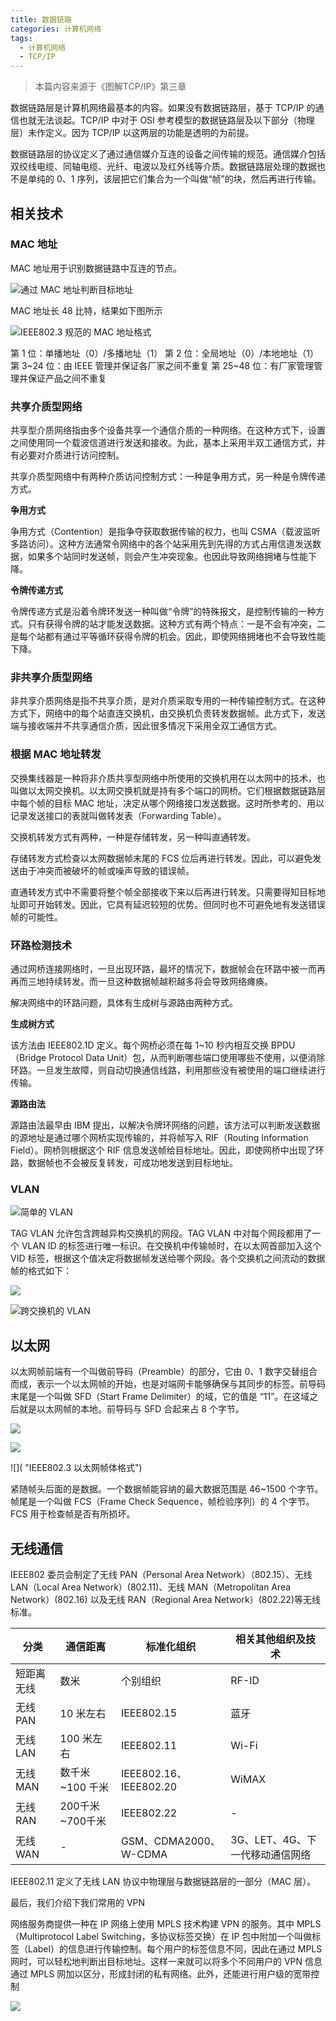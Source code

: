 ```yaml
---
title: 数据链路
categories: 计算机网络
tags:
  - 计算机网络
  - TCP/IP
---
```


> 本篇内容来源于《图解TCP/IP》第三章

数据链路层是计算机网络最基本的内容。如果没有数据链路层，基于 TCP/IP 的通信也就无法谈起。TCP/IP 中对于 OSI 参考模型的数据链路层及以下部分（物理层）未作定义。因为 TCP/IP 以这两层的功能是透明的为前提。

数据链路层的协议定义了通过通信媒介互连的设备之间传输的规范。通信媒介包括双绞线电缆、同轴电缆、光纤、电波以及红外线等介质。数据链路层处理的数据也不是单纯的 0、1 序列，该层把它们集合为一个叫做“帧”的块，然后再进行传输。



<!-- more -->


## 相关技术

### MAC 地址

MAC 地址用于识别数据链路中互连的节点。

![通过 MAC 地址判断目标地址](http://p0e1o9bcz.bkt.clouddn.com/tcp-ip/tcp-ip-part-iii-1.png "在总线型与环路型的网络中，先暂时获取所有目标站的帧，然后再通过 MAC 寻址。如果是发给自己的就接收，如果不是就丢弃（在令牌环的这种情况下，依次转发给下一个站）")

MAC 地址长 48 比特，结果如下图所示

![IEEE802.3 规范的 MAC 地址格式](http://p0e1o9bcz.bkt.clouddn.com/tcp-ip/tcp-ip-part-iii-2.png "MAC 地址长 48 比特")

第 1 位：单播地址（0）/多播地址（1）
第 2 位：全局地址（0）/本地地址（1）
第 3~24 位：由 IEEE 管理并保证各厂家之间不重复
第 25~48 位：有厂家管理管理并保证产品之间不重复




### 共享介质型网络

共享型介质网络指由多个设备共享一个通信介质的一种网络。在这种方式下，设置之间使用同一个载波信道进行发送和接收。为此，基本上采用半双工通信方式，并有必要对介质进行访问控制。

共享介质型网络中有两种介质访问控制方式：一种是争用方式，另一种是令牌传递方式。

**争用方式**

争用方式（Contention）是指争夺获取数据传输的权力，也叫 CSMA（载波监听多路访问）。这种方法通常令网络中的各个站采用先到先得的方式占用信道发送数据，如果多个站同时发送帧，则会产生冲突现象。也因此导致网络拥堵与性能下降。

**令牌传递方式**

令牌传递方式是沿着令牌环发送一种叫做“令牌”的特殊报文，是控制传输的一种方式。只有获得令牌的站才能发送数据。这种方式有两个特点：一是不会有冲突，二是每个站都有通过平等循环获得令牌的机会。因此，即使网络拥堵也不会导致性能下降。


### 非共享介质型网络

非共享介质网络是指不共享介质，是对介质采取专用的一种传输控制方式。在这种方式下，网络中的每个站直连交换机，由交换机负责转发数据帧。此方式下，发送端与接收端并不共享通信介质，因此很多情况下采用全双工通信方式。

### 根据 MAC 地址转发

交换集线器是一种将非介质共享型网络中所使用的交换机用在以太网中的技术，也叫做以太网交换机。以太网交换机就是持有多个端口的网桥。它们根据数据链路层中每个帧的目标 MAC 地址，决定从哪个网络接口发送数据。这时所参考的、用以记录发送接口的表就叫做转发表（Forwarding Table）。

交换机转发方式有两种，一种是存储转发，另一种叫直通转发。

存储转发方式检查以太网数据帧末尾的 FCS 位后再进行转发。因此，可以避免发送由于冲突而被破坏的帧或噪声导致的错误帧。

直通转发方式中不需要将整个帧全部接收下来以后再进行转发。只需要得知目标地址即可开始转发。因此，它具有延迟较短的优势。但同时也不可避免地有发送错误帧的可能性。





### 环路检测技术

通过网桥连接网络时，一旦出现环路，最坏的情况下，数据帧会在环路中被一而再再而三地持续转发。而一旦这种数据帧越积越多将会导致网络瘫痪。

解决网络中的环路问题，具体有生成树与源路由两种方式。

**生成树方式**

该方法由 IEEE802.1D 定义。每个网桥必须在每 1~10 秒内相互交换 BPDU（Bridge Protocol Data Unit）包，从而判断哪些端口使用哪些不使用，以便消除环路。一旦发生故障，则自动切换通信线路，利用那些没有被使用的端口继续进行传输。

**源路由法**

源路由法最早由 IBM 提出，以解决令牌环网络的问题，该方法可以判断发送数据的源地址是通过哪个网桥实现传输的，并将帧写入 RIF（Routing Information Field）。网桥则根据这个 RIF 信息发送帧给目标地址。因此，即使网桥中出现了环路，数据帧也不会被反复转发，可成功地发送到目标地址。


### VLAN

![简单的 VLAN](http://p0e1o9bcz.bkt.clouddn.com/tcp-ip/tcp-ip-part-iii-3.png "即使连接在同一个交换集线器，也可以分成不同的网段")

TAG VLAN 允许包含跨越异构交换机的网段。TAG VLAN 中对每个网段都用了一个 VLAN ID 的标签进行唯一标识。在交换机中传输帧时，在以太网首部加入这个 VID 标签，根据这个值决定将数据帧发送给哪个网段。各个交换机之间流动的数据帧的格式如下：

![]("帧格式")

![跨交换机的 VLAN](http://p0e1o9bcz.bkt.clouddn.com/tcp-ip/tcp-ip-part-iii-4.png  "跨交换机的 VLAN")
## 以太网


以太网帧前端有一个叫做前导码（Preamble）的部分，它由 0、1 数字交替组合而成，表示一个以太网帧的开始，也是对端网卡能够确保与其同步的标签。前导码末尾是一个叫做 SFD（Start Frame Delimiter）的域，它的值是 “11”。在这域之后就是以太网帧的本地。前导码与 SFD 合起来占 8 个字节。

![]( "前导码")

![]( "以太网帧体格式")

![]( "IEEE802.3 以太网帧体格式")

紧随帧头后面的是数据。一个数据帧能容纳的最大数据范围是 46~1500 个字节。帧尾是一个叫做 FCS（Frame Check Sequence，帧检验序列）的 4 个字节。FCS 用于检查帧是否有所损坏。


## 无线通信

IEEE802 委员会制定了无线 PAN（Personal Area Network）（802.15）、无线 LAN（Local Area Network）(802.11)、无线 MAN（Metropolitan Area Network）(802.16) 以及无线 RAN（Regional Area Network）(802.22)等无线标准。

|分类|通信距离|标准化组织|相关其他组织及技术|
|----|----|----|----|
|短距离无线|数米|个别组织|RF-ID
|无线 PAN|10 米左右|IEEE802.15|蓝牙
|无线 LAN|100 米左右|IEEE802.11 |Wi-Fi
|无线 MAN| 数千米~100 千米|IEEE802.16、IEEE802.20|WiMAX
|无线 RAN| 200千米~700千米|IEEE802.22|-|
|无线 WAN|-|GSM、CDMA2000、W-CDMA|3G、LET、4G、下一代移动通信网络

IEEE802.11 定义了无线 LAN 协议中物理层与数据链路层的一部分（MAC 层）。



最后，我们介绍下我们常用的 VPN

网络服务商提供一种在 IP 网络上使用 MPLS 技术构建 VPN 的服务。其中 MPLS（Multiprotocol Label Switching，多协议标签交换）在 IP 包中附加一个叫做标签（Label）的信息进行传输控制。每个用户的标签信息不同，因此在通过 MPLS 网时，可以轻松地判断出目标地址。这样一来就可以将多个不同用户的 VPN 信息通过 MPLS 网加以区分，形成封闭的私有网络。此外，还能进行用户级的宽带控制

![]( "IP-VPN（MPLS）")